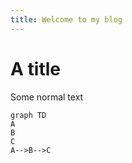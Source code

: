 ```yaml
---
title: Welcome to my blog
---
```


# A title
Some normal text

```mermaid
graph TD
A
B
C
A-->B-->C
```
